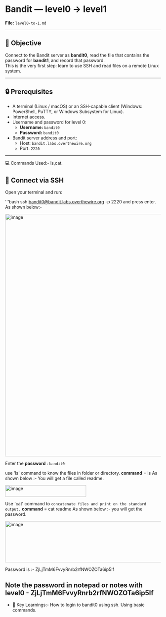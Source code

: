 # Bandit — level0 → level1
**File:** `level0-to-1.md`

---

## 🎯 Objective
Connect to the Bandit server as **bandit0**, read the file that contains the password for **bandit1**, and record that password.  
This is the very first step: learn to use SSH and read files on a remote Linux system.

---

## 🔒 Prerequisites
- A terminal (Linux / macOS) or an SSH-capable client (Windows: PowerShell, PuTTY, or Windows Subsystem for Linux).
- Internet access.
- Username and password for level 0:
  - **Username:** `bandit0`
  - **Password:** `bandit0`
- Bandit server address and port:
  - Host: `bandit.labs.overthewire.org`
  - Port: `2220`

---

💻 Commands Used:- ls,cat.


## 🔗 Connect via SSH
Open your terminal and run:

'''bash
ssh bandit0@bandit.labs.overthewire.org -p 2220 
and press enter.
As shown below:-



<img width="808" height="782" alt="image" src="https://github.com/user-attachments/assets/b1559088-237a-4bd5-91ab-54bb06b8da41" />



Enter the **password** : `bandit0`

use 'ls' command to know the files in folder or directory.
**command** = ls
As shown below :- You will get a file called readme.



<img width="262" height="37" alt="image" src="https://github.com/user-attachments/assets/73a4ad90-997e-4078-8a96-21b7c8eaed5d" />



Use 'cat' command to `concatenate files and print on the standard output.`
**command** = cat readme
As shown below :- you will get the password.



<img width="881" height="133" alt="image" src="https://github.com/user-attachments/assets/2808ff86-34af-4a42-9c28-b2ea95e851d7" />



 Password is :- ZjLjTmM6FvvyRnrb2rfNWOZOTa6ip5If

## Note the password in notepad or notes with level0 - ZjLjTmM6FvvyRnrb2rfNWOZOTa6ip5If


- 🚀 Key Learnings:-
  How to login to bandit0 using ssh.
  Using basic commands.
